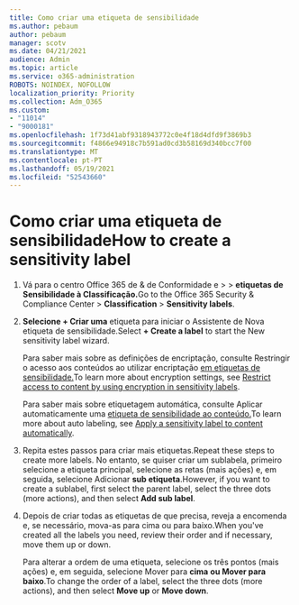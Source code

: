 ```yaml
---
title: Como criar uma etiqueta de sensibilidade
ms.author: pebaum
author: pebaum
manager: scotv
ms.date: 04/21/2021
audience: Admin
ms.topic: article
ms.service: o365-administration
ROBOTS: NOINDEX, NOFOLLOW
localization_priority: Priority
ms.collection: Adm_O365
ms.custom:
- "11014"
- "9000181"
ms.openlocfilehash: 1f73d41abf9318943772c0e4f18d4dfd9f3869b3
ms.sourcegitcommit: f4866e94918c7b591ad0cd3b58169d340bcc7f00
ms.translationtype: MT
ms.contentlocale: pt-PT
ms.lasthandoff: 05/19/2021
ms.locfileid: "52543660"
---
```

# <a name="how-to-create-a-sensitivity-label"></a><span data-ttu-id="da442-102">Como criar uma etiqueta de sensibilidade</span><span class="sxs-lookup"><span data-stu-id="da442-102">How to create a sensitivity label</span></span>

1. <span data-ttu-id="da442-103">Vá para o centro Office 365 de & de Conformidade e >  >  **etiquetas de Sensibilidade à Classificação.**</span><span class="sxs-lookup"><span data-stu-id="da442-103">Go to the Office 365 Security & Compliance Center > **Classification** > **Sensitivity labels**.</span></span>

1. <span data-ttu-id="da442-104">**Selecione + Criar uma** etiqueta para iniciar o Assistente de Nova etiqueta de sensibilidade.</span><span class="sxs-lookup"><span data-stu-id="da442-104">Select **+ Create a label** to start the New sensitivity label wizard.</span></span>

    <span data-ttu-id="da442-105">Para saber mais sobre as definições de encriptação, consulte Restringir o acesso aos conteúdos ao utilizar encriptação [em etiquetas de sensibilidade.](https://go.microsoft.com/fwlink/?linkid=2106331)</span><span class="sxs-lookup"><span data-stu-id="da442-105">To learn more about encryption settings, see [Restrict access to content by using encryption in sensitivity labels](https://go.microsoft.com/fwlink/?linkid=2106331).</span></span>

    <span data-ttu-id="da442-106">Para saber mais sobre etiquetagem automática, consulte Aplicar automaticamente uma [etiqueta de sensibilidade ao conteúdo.](https://go.microsoft.com/fwlink/?linkid=2105837)</span><span class="sxs-lookup"><span data-stu-id="da442-106">To learn more about auto labeling, see [Apply a sensitivity label to content automatically](https://go.microsoft.com/fwlink/?linkid=2105837).</span></span>

1. <span data-ttu-id="da442-107">Repita estes passos para criar mais etiquetas.</span><span class="sxs-lookup"><span data-stu-id="da442-107">Repeat these steps to create more labels.</span></span> <span data-ttu-id="da442-108">No entanto, se quiser criar um sublabela, primeiro selecione a etiqueta principal, selecione as retas (mais ações) e, em seguida, selecione Adicionar **sub etiqueta**.</span><span class="sxs-lookup"><span data-stu-id="da442-108">However, if you want to create a sublabel, first select the parent label, select the three dots (more actions), and then select **Add sub label**.</span></span>

1. <span data-ttu-id="da442-109">Depois de criar todas as etiquetas de que precisa, reveja a encomenda e, se necessário, mova-as para cima ou para baixo.</span><span class="sxs-lookup"><span data-stu-id="da442-109">When you've created all the labels you need, review their order and if necessary, move them up or down.</span></span> 
    
    <span data-ttu-id="da442-110">Para alterar a ordem de uma etiqueta, selecione os três pontos (mais ações) e, em seguida, selecione Mover para **cima** **ou Mover para baixo**.</span><span class="sxs-lookup"><span data-stu-id="da442-110">To change the order of a label, select the three dots (more actions), and then select **Move up** or **Move down**.</span></span>
